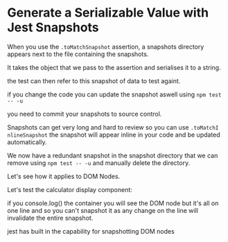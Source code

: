 # Generate a Serializable Value with Jest Snapshots

When you use the `.toMatchSnapshot` assertion, a snapshots directory appears
next to the file containing the snapshots.

It takes the object that we pass to the assertion and serialises it to a string.

the test can then refer to this snapshot of data to test againt.

if you change the code you can update the snapshot aswell using `npm test -- -u`

you need to commit your snapshots to source control.

Snapshots can get very long and hard to review so you can use
`.toMatchI nlineSnapshot` the snapshot will appear inline in your code and be
updated automatically.

We now have a redundant snapshot in the snapshot directory that we can remove
using `npm test -- -u` and manually delete the directory.

Let's see how it applies to DOM Nodes.

Let's test the calculator display component:

if you console.log() the container you will see the DOM node but it's all on one
line and so you can't snapshot it as any change on the line will invalidate the
entire snapshot.

jest has built in the capability for snapshotting DOM nodes
